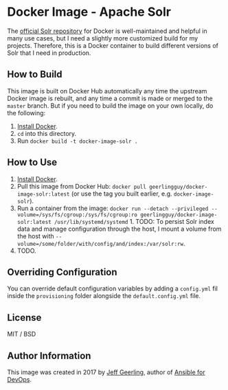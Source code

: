 # Docker Image - Apache Solr

The [official Solr repository](https://hub.docker.com/_/solr/) for Docker is well-maintained and helpful in many use cases, but I need a slightly more customized build for my projects. Therefore, this is a Docker container to build different versions of Solr that I need in production.

## How to Build

This image is built on Docker Hub automatically any time the upstream Docker image is rebuilt, and any time a commit is made or merged to the `master` branch. But if you need to build the image on your own locally, do the following:

  1. [Install Docker](https://docs.docker.com/engine/installation/).
  2. `cd` into this directory.
  3. Run `docker build -t docker-image-solr .`

## How to Use

  1. [Install Docker](https://docs.docker.com/engine/installation/).
  2. Pull this image from Docker Hub: `docker pull geerlingguy/docker-image-solr:latest` (or use the tag you built earlier, e.g. `docker-image-solr`).
  3. Run a container from the image: `docker run --detach --privileged --volume=/sys/fs/cgroup:/sys/fs/cgroup:ro geerlingguy/docker-image-solr:latest /usr/lib/systemd/systemd`
    1. TODO: To persist Solr index data and manage configuration through the host, I mount a volume from the host with ``--volume=/some/folder/with/config/and/index:/var/solr:rw``.
  4. TODO.

## Overriding Configuration

You can override default configuration variables by adding a `config.yml` fil inside the `provisioning` folder alongside the `default.config.yml` file.

## License

MIT / BSD

## Author Information

This image was created in 2017 by [Jeff Geerling](https://www.jeffgeerling.com/), author of [Ansible for DevOps](https://www.ansiblefordevops.com/).
